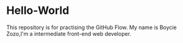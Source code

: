 # Hello-World
This  repository is for practising the GitHub Flow.
My name is Boycie Zozo,I'm a intermediate front-end web developer.
